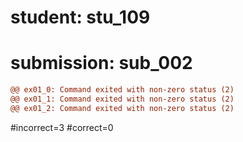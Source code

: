 # student: stu_109
# submission: sub_002

```diff
@@ ex01_0: Command exited with non-zero status (2)
@@ ex01_1: Command exited with non-zero status (2)
@@ ex01_2: Command exited with non-zero status (2)
```
#incorrect=3
#correct=0
